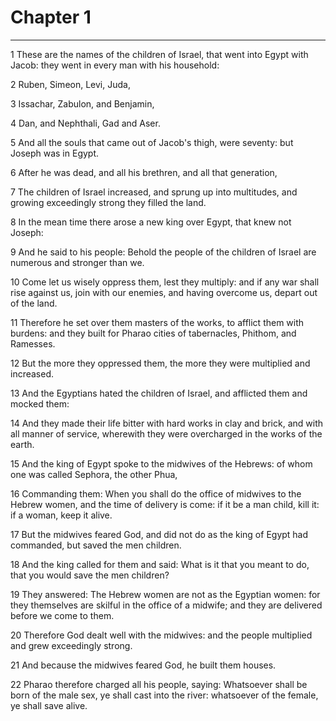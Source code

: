 # Chapter 1

***

1 These are the names of the children of Israel, that went into Egypt with Jacob: they went in every man with his household:

2 Ruben, Simeon, Levi, Juda,

3 Issachar, Zabulon, and Benjamin,

4 Dan, and Nephthali, Gad and Aser.

5 And all the souls that came out of Jacob's thigh, were seventy: but Joseph was in Egypt.

6 After he was dead, and all his brethren, and all that generation,

7 The children of Israel increased, and sprung up into multitudes, and growing exceedingly strong they filled the land.

8 In the mean time there arose a new king over Egypt, that knew not Joseph:

9 And he said to his people: Behold the people of the children of Israel are numerous and stronger than we.

10 Come let us wisely oppress them, lest they multiply: and if any war shall rise against us, join with our enemies, and having overcome us, depart out of the land.

11 Therefore he set over them masters of the works, to afflict them with burdens: and they built for Pharao cities of tabernacles, Phithom, and Ramesses.

12 But the more they oppressed them, the more they were multiplied and increased.

13 And the Egyptians hated the children of Israel, and afflicted them and mocked them:

14 And they made their life bitter with hard works in clay and brick, and with all manner of service, wherewith they were overcharged in the works of the earth.

15 And the king of Egypt spoke to the midwives of the Hebrews: of whom one was called Sephora, the other Phua,

16 Commanding them: When you shall do the office of midwives to the Hebrew women, and the time of delivery is come: if it be a man child, kill it: if a woman, keep it alive.

17 But the midwives feared God, and did not do as the king of Egypt had commanded, but saved the men children.

18 And the king called for them and said: What is it that you meant to do, that you would save the men children?

19 They answered: The Hebrew women are not as the Egyptian women: for they themselves are skilful in the office of a midwife; and they are delivered before we come to them.

20 Therefore God dealt well with the midwives: and the people multiplied and grew exceedingly strong.

21 And because the midwives feared God, he built them houses.

22 Pharao therefore charged all his people, saying: Whatsoever shall be born of the male sex, ye shall cast into the river: whatsoever of the female, ye shall save alive.


